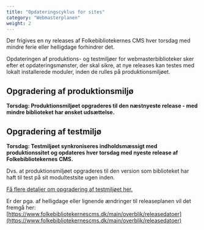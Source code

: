 ```yaml
---
title: "Opdateringscyklus for sites"
category: "Webmasterplanen"
weight: 2
---
```


Der frigives en ny releases af Folkebibliotekernes CMS hver torsdag med mindre ferie eller helligdage forhindrer det.

Opdateringen af produktions- og testmiljøer for webmasterbiblioteker sker efter et opdateringsmønster, der skal sikre, at nye releases kan testes med lokalt installerede moduler, inden de rulles på produktionsmiljøet.

## Opgradering af produktionsmiljø
**Torsdag: Produktionsmiljøet opgraderes til den næstnyeste release - med mindre biblioteket har ønsket udsættelse.** 

## Opgradering af testmiljø
**Torsdag: Testmiljøet synkroniseres indholdsmæssigt med produktionssitet og opdateres hver torsdag med nyeste release af Folkebibliotekernes CMS.**

Dvs. at produktionsmiljøet opgraderes til den version som biblioteket har haft til test på sit modultestsite ugen inden.

[Få flere detaljer om opgradering af testmiljøet her.](https://github.com/danskernesdigitalebibliotek/folkebibliotekernes_cms_manual/blob/main/_webmasterplanen/produktions-og-testmiljoe.md#opgradering-og-synkronisering-af-testmilj%C3%B8)

Er der pga. af helligdage eller lignende ændringer til releaseplanen vil det fremgå her:
[https://www.folkebibliotekernescms.dk/main/overblik/releasedatoer](https://www.folkebibliotekernescms.dk/main/overblik/releasedatoer)
